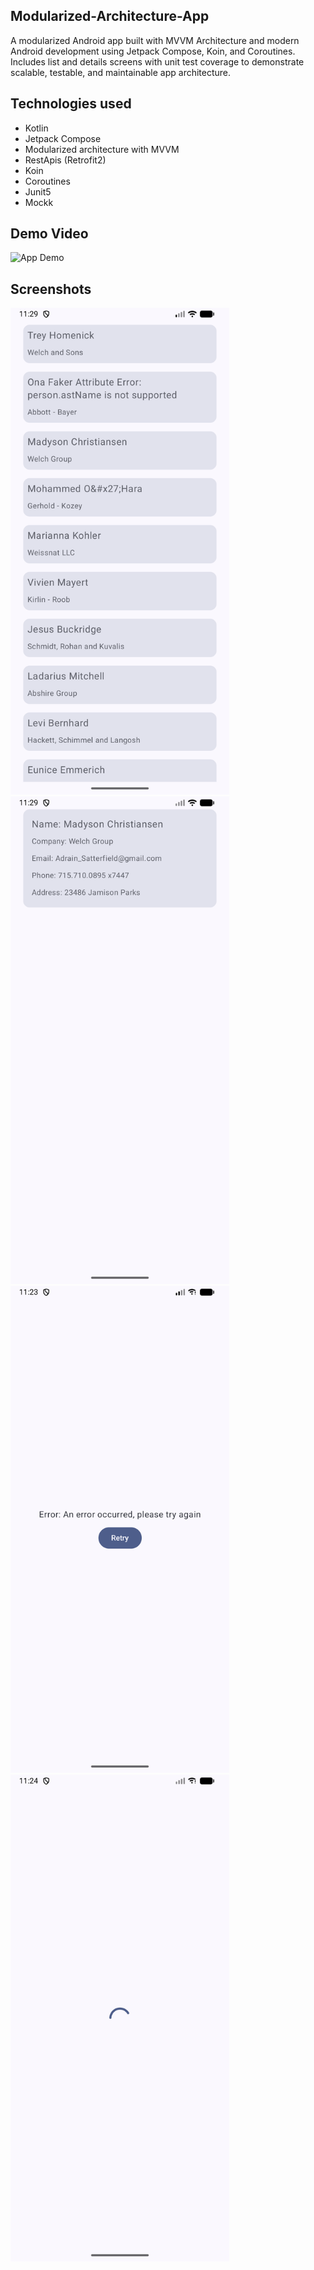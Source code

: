 ## Modularized-Architecture-App

A modularized Android app built with MVVM Architecture and modern Android development using Jetpack Compose, Koin, and Coroutines.
Includes list and details screens with unit test coverage to demonstrate scalable, testable, and maintainable app architecture.

## Technologies used
- Kotlin
- Jetpack Compose
- Modularized architecture with MVVM
- RestApis (Retrofit2)
- Koin
- Coroutines
- Junit5 
- Mockk

## Demo Video
<img src="demo/demo.gif" width="350" alt="App Demo" />

## Screenshots

<img src="demo/screenshots/list_screen.png" width="350" alt="List screen" />
<img src="demo/screenshots/details_screen.png" width="350" alt="details screen" />
<img src="demo/screenshots/error.png" width="350" alt="Error" />
<img src="demo/screenshots/loading.png" width="350" alt="Loading" />